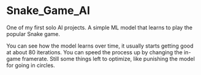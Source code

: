 # Snake_Game_AI
One of my first solo AI projects. A simple ML model that learns to play the popular Snake game.

You can see how the model learns over time, it usually starts getting good at about 80 iterations. You can speed the process up by changing the in-game framerate.
Still some things left to optimize, like punishing the model for going in circles.
